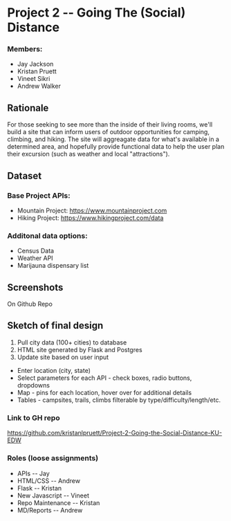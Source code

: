 # Project 2 -- Going The (Social) Distance
### Members:
- Jay Jackson
- Kristan Pruett
- Vineet Sikri
- Andrew Walker

## Rationale
For those seeking to see more than the inside of their living rooms, we'll build a site that can inform users of outdoor opportunities for camping, climbing, and hiking. The site will aggreagate data for what's available in a determined area, and hopefully provide functional data to help the user plan their excursion (such as weather and local "attractions").

## Dataset
### Base Project APIs:
- Mountain Project: https://www.mountainproject.com
- Hiking Project: https://www.hikingproject.com/data
### Additonal data options:
- Census Data
- Weather API
- Marijauna dispensary list

## Screenshots
On Github Repo

## Sketch of final design
1. Pull city data (100+ cities) to database
2. HTML site generated by Flask and Postgres
3. Update site based on user input
 
- Enter location (city, state)
- Select parameters for each API - check boxes, radio buttons, dropdowns
- Map - pins for each location, hover over for additional details
- Tables - campsites, trails, climbs filterable by type/difficulty/length/etc.

### Link to GH repo
https://github.com/kristanlpruett/Project-2-Going-the-Social-Distance-KU-EDW

### Roles (loose assignments)
- APIs -- Jay
- HTML/CSS -- Andrew
- Flask -- Kristan
- New Javascript -- Vineet
- Repo Maintenance -- Kristan
- MD/Reports -- Andrew
